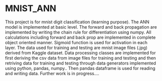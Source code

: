 # MNIST_ANN
This project is for mnist digit classification (learning purpose).
The ANN model is implemented at basic level. The forward and back propagation are implemented by writing the chain rule for differentiation using numpy.
All calculations including forward and back prop are implemented in complete object oriented manner.
Sigmoid function is used for activation in each layer.
The data used for training and testing are mnist image files (.jpg) derived from Kaggle dataset.
Data processing classes are implemented for first deriving the csv data from image files for training and testing and then retriving data for training and testing through data generators implemented using python, pandas, numpy..
Then pandas dataframe is used for reading and writing data.
Further work is in progress....
